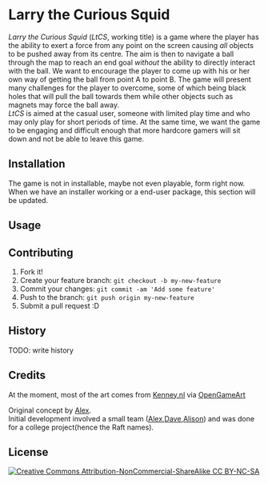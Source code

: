 # Larry the Curious Squid

_Larry the Curious Squid_ (_LtCS_, working title) is a game where the player has the ability to exert a force from any point on the screen causing _all_ objects to be pushed away from its centre. The aim is then to navigate a ball through the map to reach an end goal _without_ the ability to directly interact with the ball. We want to encourage the player to come up with his or her own way of getting the ball from point A to point B. The game will present many challenges for the player to overcome, some of which being black holes that will pull the ball towards them while other objects such as magnets may force the ball away.  
_LtCS_ is aimed at the casual user, someone with limited play time and who may only play for short periods of time. At the same time, we want the game to be engaging and difficult enough that more hardcore gamers will sit down and not be able to leave this game.

## Installation

The game is not in installable, maybe not even playable, form right now.
When we have an installer working or a end-user package, this section will be updated.

## Usage


## Contributing

1. Fork it!
2. Create your feature branch: `git checkout -b my-new-feature`
3. Commit your changes: `git commit -am 'Add some feature'`
4. Push to the branch: `git push origin my-new-feature`
5. Submit a pull request :D

## History

TODO: write history

## Credits

At the moment, most of the art comes from [Kenney.nl](http://kenney.nl/) via [OpenGameArt](http://opengameart.org/users/kenney)

Original concept by [Alex].  
Initial development involved a small team ([Alex],[Dave],[Alison]) and was done for a college project(hence the Raft names).

## License

[![Creative Commons Attribution-NonCommercial-ShareAlike CC BY-NC-SA][License Image]](http://creativecommons.org/licenses/by-nc-sa/4.0/)

[Alex]:http://alexmeuer.com
[Dave]:https://github.com/DaveMold
[Alison]:https://github.com/Alycen
[License Image]:../blob/master/License.png
